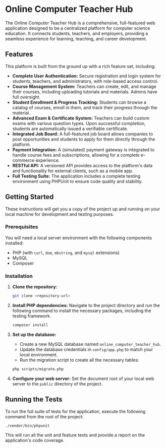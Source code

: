 # Online Computer Teacher Hub

The Online Computer Teacher Hub is a comprehensive, full-featured web application designed to be a centralized platform for computer science education. It connects students, teachers, and employers, providing a seamless experience for learning, teaching, and career development.

## Features

This platform is built from the ground up with a rich feature set, including:

- **Complete User Authentication:** Secure registration and login system for students, teachers, and administrators, with role-based access control.
- **Course Management System:** Teachers can create, edit, and manage their courses, including uploading tutorials and materials. Admins have full oversight.
- **Student Enrollment & Progress Tracking:** Students can browse a catalog of courses, enroll in them, and track their progress through the material.
- **Advanced Exam & Certificate System:** Teachers can build custom exams with various question types. Upon successful completion, students are automatically issued a verifiable certificate.
- **Integrated Job Board:** A full-featured job board allows companies to post opportunities and students to apply for them directly through the platform.
- **Payment Integration:** A (simulated) payment gateway is integrated to handle course fees and subscriptions, allowing for a complete e-commerce experience.
- **RESTful API:** A versioned API provides access to the platform's data and functionality for external clients, such as a mobile app.
- **Full Testing Suite:** The application includes a complete testing environment using PHPUnit to ensure code quality and stability.

## Getting Started

These instructions will get you a copy of the project up and running on your local machine for development and testing purposes.

### Prerequisites

You will need a local server environment with the following components installed:

- PHP (with `curl`, `dom`, `mbstring`, and `mysql` extensions)
- MySQL
- Composer

### Installation

1.  **Clone the repository:**
    ```bash
    git clone <repository-url>
    ```

2.  **Install PHP dependencies:**
    Navigate to the project directory and run the following command to install the necessary packages, including the testing framework.
    ```bash
    composer install
    ```

3.  **Set up the database:**
    - Create a new MySQL database named `online_computer_teacher_hub`.
    - Update the database credentials in `config/app.php` to match your local environment.
    - Run the migration script to create all the necessary tables:
    ```bash
    php scripts/migrate.php
    ```

4.  **Configure your web server:**
    Set the document root of your local web server to the `public` directory of the project.

## Running the Tests

To run the full suite of tests for the application, execute the following command from the root of the project:

```bash
./vendor/bin/phpunit
```

This will run all the unit and feature tests and provide a report on the application's code coverage.